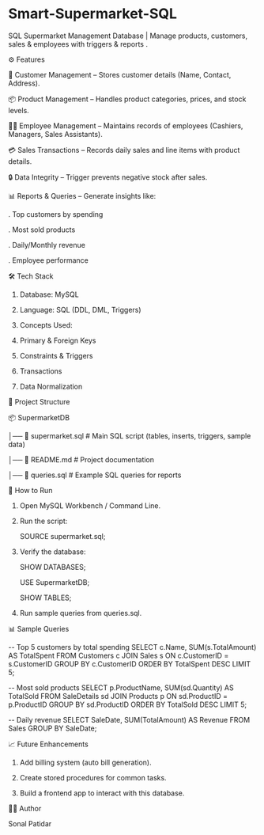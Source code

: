 # Smart-Supermarket-SQL
SQL Supermarket Management Database | Manage products, customers, sales &amp; employees with triggers &amp; reports . 

⚙️ Features

👥 Customer Management – Stores customer details (Name, Contact, Address).

📦 Product Management – Handles product categories, prices, and stock levels.

🧑‍💼 Employee Management – Maintains records of employees (Cashiers, Managers, Sales Assistants).

💳 Sales Transactions – Records daily sales and line items with product details.

🔒 Data Integrity – Trigger prevents negative stock after sales.

📊 Reports & Queries – Generate insights like:

  . Top customers by spending

  . Most sold products

  . Daily/Monthly revenue

  . Employee performance


🛠️ Tech Stack

1. Database: MySQL

2. Language: SQL (DDL, DML, Triggers)

3. Concepts Used:

4. Primary & Foreign Keys

5. Constraints & Triggers

6. Transactions

7. Data Normalization


📂 Project Structure

📦 SupermarketDB

 │── 📜 supermarket.sql       # Main SQL script (tables, inserts, triggers, sample data)
 
 │── 📜 README.md             # Project documentation
 
 │── 📜 queries.sql           # Example SQL queries for reports


 🚀 How to Run

1. Open MySQL Workbench / Command Line.

2. Run the script:

     SOURCE supermarket.sql;

3. Verify the database:

    SHOW DATABASES;
   
    USE SupermarketDB;
   
    SHOW TABLES;

4. Run sample queries from queries.sql.


📊 Sample Queries

-- Top 5 customers by total spending
SELECT c.Name, SUM(s.TotalAmount) AS TotalSpent
FROM Customers c
JOIN Sales s ON c.CustomerID = s.CustomerID
GROUP BY c.CustomerID
ORDER BY TotalSpent DESC
LIMIT 5;

-- Most sold products
SELECT p.ProductName, SUM(sd.Quantity) AS TotalSold
FROM SaleDetails sd
JOIN Products p ON sd.ProductID = p.ProductID
GROUP BY sd.ProductID
ORDER BY TotalSold DESC
LIMIT 5;

-- Daily revenue
SELECT SaleDate, SUM(TotalAmount) AS Revenue
FROM Sales
GROUP BY SaleDate;


📈 Future Enhancements

1. Add billing system (auto bill generation).

2. Create stored procedures for common tasks.

3. Build a frontend app to interact with this database.


👨‍💻 Author

Sonal Patidar 
